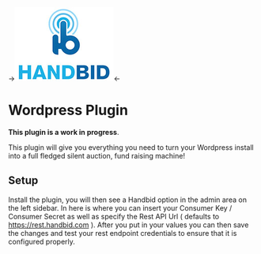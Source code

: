 ->![alt tag](https://raw.githubusercontent.com/Handbid/Handbid-WordPress/master/docs/images/logo.jpg "Handbid")<-

Wordpress Plugin
==

**This plugin is a work in progress**.

This plugin will give you everything you need to turn your Wordpress install into a full fledged silent auction, fund raising machine!


## Setup
Install the plugin, you will then see a Handbid option in the admin area on the left sidebar. In here is where you can insert your Consumer Key / Consumer Secret
as well as specify the Rest API Url ( defaults to https://rest.handbid.com ). After you put in your values you can then save the changes and test your rest endpoint credentials to ensure that it is configured properly.

